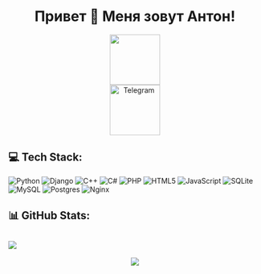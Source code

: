 # <h1 align="center">Привет :wave: Меня зовут Антон!</h1>
<div id="header" align="center">
  <img src="https://i.giphy.com/media/v1.Y2lkPTc5MGI3NjExMGRudWcwZXJ6c21sZmQ5ZjJhOTRnb3M1ODlreXQ5dXQ2MXVoMnJ4YSZlcD12MV9pbnRlcm5hbF9naWZfYnlfaWQmY3Q9Zw/2IudUHdI075HL02Pkk/giphy.gif" width="100"/>
</div>

<div id="links" align="center" >
  <a href="https://t.me/alonemooo">
    <img src="https://img.shields.io/badge/Telegram-blue?style=for-the-badge&logo=telegram&logoColor=white" alt="Telegram" width="100"/>
  </a>
</div>

## 💻 Tech Stack:
![Python](https://img.shields.io/badge/python-3670A0?style=for-the-badge&logo=python&logoColor=ffdd54) 
![Django](https://img.shields.io/badge/django-%23092E20.svg?style=for-the-badge&logo=django&logoColor=white)
![C++](https://img.shields.io/badge/c++-%2300599C.svg?style=for-the-badge&logo=c%2B%2B&logoColor=white) 
![C#](https://img.shields.io/badge/c%23-%23239120.svg?style=for-the-badge&logo=csharp&logoColor=white) 
![PHP](https://img.shields.io/badge/php-%23777BB4.svg?style=for-the-badge&logo=php&logoColor=white)
![HTML5](https://img.shields.io/badge/html5-%23E34F26.svg?style=for-the-badge&logo=html5&logoColor=white) 
![JavaScript](https://img.shields.io/badge/javascript-%23323330.svg?style=for-the-badge&logo=javascript&logoColor=%23F7DF1E) 
![SQLite](https://img.shields.io/badge/sqlite-%2307405e.svg?style=for-the-badge&logo=sqlite&logoColor=white) 
![MySQL](https://img.shields.io/badge/mysql-4479A1.svg?style=for-the-badge&logo=mysql&logoColor=white) 
![Postgres](https://img.shields.io/badge/postgres-%23316192.svg?style=for-the-badge&logo=postgresql&logoColor=white)
![Nginx](https://img.shields.io/badge/nginx-%23009639.svg?style=for-the-badge&logo=nginx&logoColor=white) 
## 📊 GitHub Stats:
![](https://github-readme-stats.vercel.app/api/top-langs/?username=BogushevichAnton&theme=dark&hide_border=true&include_all_commits=true&count_private=false&layout=compact&hide=javascript)
---
<div align="center">
<a href="https://visitcount.itsvg.in">
  <img src="https://visitcount.itsvg.in/api?id=BogushevichAnton&label=Profile%20Views%20%F0%9F%91%80&color=1&icon=0&pretty=true" />
</a>
</div>

[//]: # ([![Readme Card]&#40;https://github-readme-stats.vercel.app/api/pin/?username=BogushevichAnton&repo=BogushevichAnton&#41;]&#40;https://github.com/BogushevichAnton/BogushevichAnton&#41;)